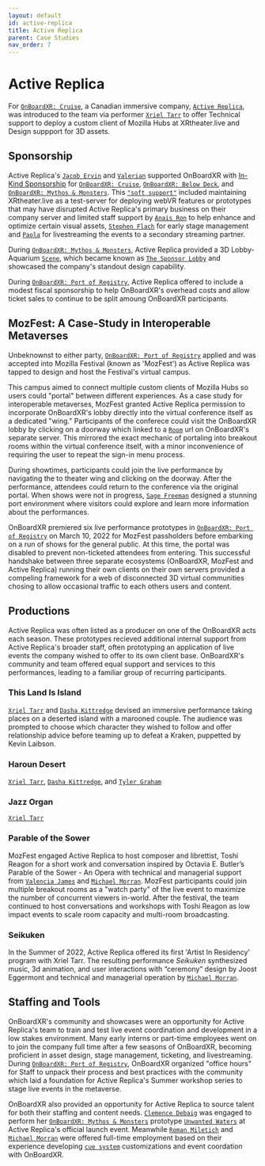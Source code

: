 ```yaml
---
layout: default
id: active-replica
title: Active Replica
parent: Case Studies
nav_order: 7
---
```


# Active Replica

For [`OnBoardXR: Cruise`](./obxr-cruise.md), a Canadian immersive company, [`Active Replica`](), was introduced to the team via performer [`Xriel Tarr`]() to offer Technical support to deploy a custom client of Mozilla Hubs at XRtheater.live and Design suppport for 3D assets. 

## Sponsorship 

Active Replica's [`Jacob Ervin`]() and [`Valerian`]() supported OnBoardXR with [In-Kind Sponsorship](https://en.wikipedia.org/wiki/Gifts_in_kind) for [`OnBoardXR: Cruise`](./obxr-cruise.md), [`OnBoardXR: Below Deck`](./obxr-below-deck.md), and [`OnBoardXR: Mythos & Monsters`](./obxr-mythos-monsters.md). This [`"soft support"`](./glossary-soft-support.md) included maintaining XRtheater.live as a test-server for deploying webVR features or prototypes that may have disrupted Active Replica's primary business on their company server and limited staff support by [`Anais Ron`]() to help enhance and optimize certain visual assets, [`Stephen Flach`]() for early stage management and [`Paola`]() for livestreaming the events to a secondary streaming partner.  

During [`OnBoardXR: Mythos & Monsters`](./obxr-mythos-monsters.md), Active Replica provided a 3D Lobby-Aquarium [`Scene`](./glossary-scene.md), which became known as [`The Sponsor Lobby`]() and showcased the company's standout design capability. 

During [`OnBoardXR: Port of Registry`](./obxr-port-of-registry.md), Active Replica offered to include a modest fiscal sponsorship to help OnBoardXR's overhead costs and allow ticket sales to continue to be split amoung OnBoardXR participants.

## MozFest: A Case-Study in Interoperable Metaverses

Unbeknownst to either party, [`OnBoardXR: Port of Registry`](./obxr-port-of-registry.md) applied and was accepted into Mozilla Festival (known as 'MozFest') as Active Replica was tapped to design and host the Festival's virtual campus. 

This campus aimed to connect multiple custom clients of Mozilla Hubs so users could "portal" between different experiences. As a case study for interoperable metaverses, MozFest granted Active Replica permission to incorporate OnBoardXR's lobby directly into the virtual conference itself as a dedicated "wing." Participants of the conferece could visit the OnBoardXR lobby by clicking on a doorway which linked to a [`Room`](./glossary-room.md) url on OnBoardXR's separate server. This mirrored the exact mechanic of portaling into breakout rooms within the virtual conference itself, with a minor inconvenience of requiring the user to repeat the sign-in menu process.

During showtimes, participants could join the live performance by navigating the to theater wing and clicking on the doorway. After the performance, attendees could return to the conference via the original portal. When shows were not in progress, [`Sage Freeman`]() designed a stunning port environment where visitors could explore and learn more information about the performances. 

OnBoardXR premiered six live performance prototypes in [`OnBoardXR: Port of Registry`](./obxr-port-of-registry.md) on March 10, 2022 for MozFest passholders before embarking on a run of shows for the general public. At this time, the portal was disabled to prevent non-ticketed attendees from entering. This successful handshake between three separate ecosystems (OnBoardXR, MozFest and Active Replica) running their own clients on their own servers provided a compeling framework for a web of disconnected 3D virtual communities chosing to allow occasional traffic to each others users and content. 

## Productions

Active Replica was often listed as a producer on one of the OnBoardXR acts each season. These prototypes recieved additional internal support from Active Replica's broader staff, often prototyping an application of live events the company wished to offer to its own client base. OnBoardXR's community and team offered equal support and services to this performances, leading to a familiar group of recurring participants. 

### This Land Is Island
[`Xriel Tarr`]() and [`Dasha Kittredge`]() devised an immersive performance taking places on a deserted island with a marooned couple. The audience was prompted to choose which character they wished to follow and offer relationship advice before teaming up to defeat a Kraken, puppetted by Kevin Laibson. 

### Haroun Desert
[`Xriel Tarr`](), [`Dasha Kittredge`](), and [`Tyler Graham`]() 

### Jazz Organ
[`Xriel Tarr`]() 

### Parable of the Sower
MozFest engaged Active Replica to host composer and librettist, Toshi Reagon for a short work and conversation inspired by Octavia E. Butler’s Parable of the Sower - An Opera with technical and managerial support from [`Valencia James`](./valencia-james.md) and [`Michael Morran`](./michael-morran.md). MozFest participants could join multiple breakout rooms as a "watch party" of the live event to maximize the number of concurrent viewers in-world. After the festival, the team continued to host conversations and workshops with Toshi Reagon as low impact events to scale room capacity and multi-room broadcasting.  

### Seikuken
In the Summer of 2022, Active Replica offered its first 'Artist In Residency' program with Xriel Tarr. The resulting performance *Seikuken* synthesized music, 3d animation, and user interactions with “ceremony” design by Joost Eggermont and technical and managerial operation by [`Michael Morran`](./michael-morran.md).

## Staffing and Tools

OnBoardXR's community and showcases were an opportunity for Active Replica's team to train and test live event coordination and development in a low stakes environment. Many early interns or part-time employees went on to join the company full time after a few seasons of OnBoardXR, becoming proficient in asset design, stage management, ticketing, and livestreaming. During [`OnBoardXR: Port of Registry`](./obxr-port-of-registry.md), OnBoardXR organized "office hours" for Staff to unpack their process and best practices with the community which laid a foundation for Active Replica's Summer workshop series to stage live events in the metaverse. 

OnBoardXR also provided an opportunity for Active Replica to source talent for both their staffing and content needs. [`Clemence Debaig`](./unwired-dance.md) was engaged to perform her [`OnBoardXR: Mythos & Monsters`](./obxr-mythos-monsters.md) prototype [`Unwanted Waters`](./unwired-dance.md) at Active Replica's official launch event. Meanwhile [`Roman Miletich`]() and [`Michael Morran`]() were offered full-time employment based on their experience developing [`cue system`](./cue-system.md) customizations and event coordation with OnBoardXR. 

